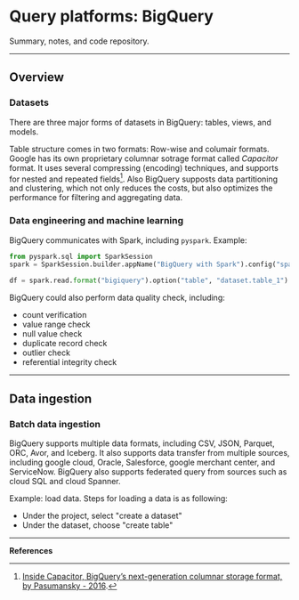 # Query platforms: BigQuery

Summary, notes, and code repository.


---

## Overview

### Datasets

There are three major forms of datasets in BigQuery: tables, views, and models.

Table structure comes in two formats: Row-wise and columair formats. Google has its own proprietary columnar sotrage format called _Capacitor_ format. It uses several compressing (encoding) techniques, and supports for nested and repeated fields[^1]. Also BigQuery supposts data partitioning and clustering, which not only reduces the costs, but also optimizes the performance for filtering and aggregating data.

### Data engineering and machine learning
BigQuery communicates with Spark, including `pyspark`.
Example:
```python
from pyspark.sql import SparkSession
spark = SparkSession.builder.appName("BigQuery with Spark").config("spark.jars.package").getOrCreate()

df = spark.read.format("bigiquery").option("table", "dataset.table_1").load()

```
BigQuery could also perform data quality check, including:
- count verification
- value range check
- null value check
- duplicate record check
- outlier check
- referential integrity check

---

## Data ingestion
### Batch data ingestion
BigQuery supports multiple data formats, including CSV, JSON, Parquet, ORC, Avor, and Iceberg. It also supports data transfer from multiple sources, including google cloud, Oracle, Salesforce, google merchant center, and ServiceNow. BigQuery also supports federated query from sources such as cloud SQL and cloud Spanner.


Example: load data. Steps for loading a data is as following:
- Under the project, select "create a dataset"
- Under the dataset, choose "create table"




---

__References__
[^1]: [Inside Capacitor, BigQuery’s next-generation columnar storage format, by Pasumansky - 2016](https://cloud.google.com/blog/products/bigquery/inside-capacitor-bigquerys-next-generation-columnar-storage-format). 


